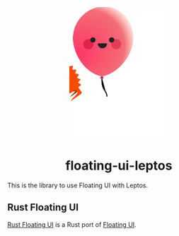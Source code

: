 <p align="center">
    <a href="../../logo.svg" alt="Rust Floating UI logo">
        <img src="../../logo.svg" width="225" height="300">
    </a>
</p>

<h1 align="center">floating-ui-leptos</h1>

This is the library to use Floating UI with Leptos.

## Rust Floating UI

[Rust Floating UI](https://github.com/NixySoftware/floating-ui) is a Rust port of [Floating UI](https://floating-ui.com).
